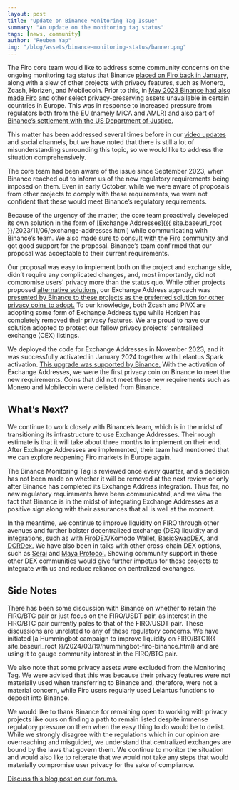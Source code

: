```yaml
---
layout: post
title: "Update on Binance Monitoring Tag Issue"
summary: "An update on the monitoring tag status"
tags: [news, community]
author: "Reuben Yap"
img: "/blog/assets/binance-monitoring-status/banner.png"
---
```


The Firo core team would like to address some community concerns on the ongoing monitoring tag status that Binance [placed on Firo back in January,](https://www.binance.com/en/support/announcement/binance-will-extend-the-monitoring-tag-to-include-ant-firo-kp3r-mdx-mob-reef-vai-xmr-zec-zen-and-remove-the-seed-tag-for-gmx-sushi-on-2024-01-04-fd710b5e647c480ab9fe2d87e3cd4b39) along with a slew of other projects with privacy features, such as Monero, Zcash, Horizen, and Mobilecoin. Prior to this, in [May 2023 Binance had also made Firo](https://decrypt.co/142973/binance-delist-monero-zcash-4-european-countries) and other select privacy-preserving assets unavailable in certain countries in Europe. This was in response to increased pressure from regulators both from the EU (namely MiCA and AMLR) and also part of [Binance’s settlement with the US Department of Justice.](https://www.coindesk.com/policy/2023/11/21/binance-to-settle-charges-with-us-doj-source/) 

This matter has been addressed several times before in our [video updates](https://www.youtube.com/watch?v=mu1-yEfyQ18) and social channels, but we have noted that there is still a lot of misunderstanding surrounding this topic, so we would like to address the situation comprehensively.

The core team had been aware of the issue since September 2023, when Binance reached out to inform us of the new regulatory requirements being imposed on them. Even in early October, while we were aware of proposals from other projects to comply with these requirements, we were not confident that these would meet Binance’s regulatory requirements.

Because of the urgency of the matter, the core team proactively developed its own solution in the form of [Exchange Addresses]({{ site.baseurl_root }}/2023/11/06/exchange-addresses.html) while communicating with Binance’s team. We also made sure to [consult with the Firo community](https://forum.firo.org/t/firo-private-transactions-balancing-with-mica-regulations/3010) and got good support for the proposal. Binance’s team confirmed that our proposal was acceptable to their current requirements.

Our proposal was easy to implement both on the project and exchange side, didn’t require any complicated changes, and, most importantly, did not compromise users' privacy more than the status quo. While other projects proposed [alternative solutions,](https://forum.zcashcommunity.com/t/important-potential-binance-delisting/45954/94) our Exchange Address approach was [presented by Binance to these projects as the preferred solution for other privacy coins to adopt.](https://forum.zcashcommunity.com/t/important-potential-binance-delisting/45954/103) To our knowledge, both Zcash and PIVX are adopting some form of Exchange Address type while Horizen has completely removed their privacy features. We are proud to have our solution adopted to protect our fellow privacy projects’ centralized exchange (CEX) listings.

We deployed the code for Exchange Addresses in November 2023, and it was successfully activated in January 2024 together with Lelantus Spark activation. [This upgrade was supported by Binance.](https://www.binance.com/en/support/announcement/binance-will-support-the-firo-firo-network-upgrade-hard-fork-18d26ea521694a40b8bfc7bfb2a54b87) With the activation of Exchange Addresses, we were the first privacy coin on Binance to meet the new requirements. Coins that did not meet these new requirements such as Monero and Mobilecoin were delisted from Binance.

## What’s Next?

We continue to work closely with Binance’s team, which is in the midst of transitioning its infrastructure to use Exchange Addresses. Their rough estimate is that it will take about three months to implement on their end. After Exchange Addresses are implemented, their team had mentioned that we can explore reopening Firo markets in Europe again.

The Binance Monitoring Tag is reviewed once every quarter, and a decision has not been made on whether it will be removed at the next review or only after Binance has completed its Exchange Address integration. Thus far, no new regulatory requirements have been communicated, and we view the fact that Binance is in the midst of integrating Exchange Addresses as a positive sign along with their assurances that all is well at the moment.

In the meantime, we continue to improve liquidity on FIRO through other avenues and further bolster decentralized exchange (DEX) liquidity and integrations, such as with [FiroDEX](https://github.com/firoorg/FiroDEX-Desktop/releases)/Komodo Wallet, [BasicSwapDEX,](https://basicswapdex.com/) and [DCRDex.](https://dex.decred.org/) We have also been in talks with other cross-chain DEX options, such as [Serai](https://serai.exchange/) and [Maya Protocol.](https://www.mayaprotocol.com/) Showing community support in these other DEX communities would give further impetus for those projects to integrate with us and reduce reliance on centralized exchanges.

## Side Notes

There has been some discussion with Binance on whether to retain the FIRO/BTC pair or just focus on the FIRO/USDT pair, as interest in the FIRO/BTC pair currently pales to that of the FIRO/USDT pair. These discussions are unrelated to any of these regulatory concerns. We have initiated [a Hummingbot campaign to improve liquidity on FIRO/BTC]({{ site.baseurl_root }}/2024/03/19/hummingbot-firo-binance.html) and are using it to gauge community interest in the FIRO/BTC pair.

We also note that some privacy assets were excluded from the Monitoring Tag. We were advised that this was because their privacy features were not materially used when transferring to Binance and, therefore, were not a material concern, while Firo users regularly used Lelantus functions to deposit into Binance.

We would like to thank Binance for remaining open to working with privacy projects like ours on finding a path to remain listed despite immense regulatory pressure on them when the easy thing to do would be to delist. While we strongly disagree with the regulations which in our opinion are overreaching and misguided, we understand that centralized exchanges are bound by the laws that govern them. We continue to monitor the situation and would also like to reiterate that we would not take any steps that would materially compromise user privacy for the sake of compliance.

[Discuss this blog post on our forums.](https://forum.firo.org/t/update-on-binance-monitoring-tag-issue/3148)
